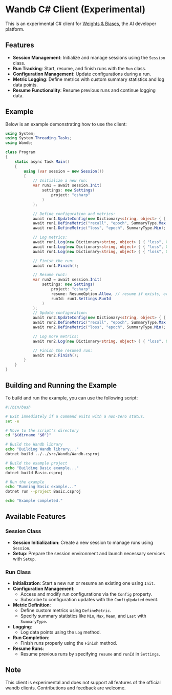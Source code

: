 # Wandb C# Client (Experimental)

This is an experimental C# client for [Weights & Biases](https://wandb.ai/), the AI developer platform.

## Features

- **Session Management**: Initialize and manage sessions using the `Session` class.
- **Run Tracking**: Start, resume, and finish runs with the `Run` class.
- **Configuration Management**: Update configurations during a run.
- **Metric Logging**: Define metrics with custom summary statistics and log data points.
- **Resume Functionality**: Resume previous runs and continue logging data.

## Example

Below is an example demonstrating how to use the client:

```csharp
using System;
using System.Threading.Tasks;
using Wandb;

class Program
{
    static async Task Main()
    {
        using (var session = new Session())
        {
            // Initialize a new run:
            var run1 = await session.Init(
                settings: new Settings(
                    project: "csharp"
                )
            );

            // Define configuration and metrics:
            await run1.UpdateConfig(new Dictionary<string, object> { { "batch_size", 64 } });
            await run1.DefineMetric("recall", "epoch", SummaryType.Max | SummaryType.Mean);
            await run1.DefineMetric("loss", "epoch", SummaryType.Min);

            // Log metrics:
            await run1.Log(new Dictionary<string, object> { { "loss", 0.5 }, { "recall", 0.8 }, { "epoch", 1 } });
            await run1.Log(new Dictionary<string, object> { { "loss", 0.4 }, { "recall", 0.95 }, { "epoch", 2 } });
            await run1.Log(new Dictionary<string, object> { { "loss", 0.3 }, { "recall", 0.9 }, { "epoch", 3 } });

            // Finish the run:
            await run1.Finish();

            // Resume run1:
            var run2 = await session.Init(
                settings: new Settings(
                    project: "csharp",
                    resume: ResumeOption.Allow, // resume if exists, or create a new run
                    runId: run1.Settings.RunId
                )
            );
            // Update configuration:
            await run2.UpdateConfig(new Dictionary<string, object> { { "learning_rate", 3e-4 } });
            await run2.DefineMetric("recall", "epoch", SummaryType.Max | SummaryType.Mean);
            await run2.DefineMetric("loss", "epoch", SummaryType.Min);

            // Log more metrics:
            await run2.Log(new Dictionary<string, object> { { "loss", 0.1 }, { "recall", 0.99 }, { "epoch", 4 } });

            // Finish the resumed run:
            await run2.Finish();
        }
    }
}
```

## Building and Running the Example

To build and run the example, you can use the following script:

```bash
#!/bin/bash

# Exit immediately if a command exits with a non-zero status.
set -e

# Move to the script's directory
cd "$(dirname "$0")"

# Build the Wandb library
echo "Building Wandb library..."
dotnet build ../../src/Wandb/Wandb.csproj

# Build the example project
echo "Building Basic example..."
dotnet build Basic.csproj

# Run the example
echo "Running Basic example..."
dotnet run --project Basic.csproj

echo "Example completed."
```

## Available Features

### Session Class

- **Session Initialization**: Create a new session to manage runs using `Session`.
- **Setup**: Prepare the session environment and launch necessary services with `Setup`.

### Run Class

- **Initialization**: Start a new run or resume an existing one using `Init`.
- **Configuration Management**:
  - Access and modify run configurations via the `Config` property.
  - Subscribe to configuration updates with the `ConfigUpdated` event.
- **Metric Definition**:
  - Define custom metrics using `DefineMetric`.
  - Specify summary statistics like `Min`, `Max`, `Mean`, and `Last` with `SummaryType`.
- **Logging**:
  - Log data points using the `Log` method.
- **Run Completion**:
  - Finish runs properly using the `Finish` method.
- **Resume Runs**:
  - Resume previous runs by specifying `resume` and `runId` in `Settings`.

## Note

This client is experimental and does not support all features of the official wandb clients. Contributions and feedback are welcome.
